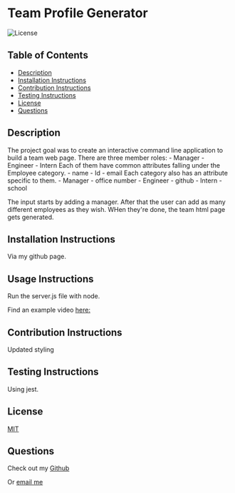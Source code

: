 # Team Profile Generator
  ![License](https://img.shields.io/badge/license-MIT-green.svg)

  ## Table of Contents
  - [Description](#description)
  - [Installation Instructions](#installation-instructions)
  - [Contribution Instructions](#contribution-instructions)
  - [Testing Instructions](#testing-instructions)
  - [License](#license)
  - [Questions](#questions)
  ## Description
  The project goal was to create an interactive command line application to build a team web page. 
  There are three member roles:
    - Manager
    - Engineer
    - Intern
  Each of them have common attributes falling under the Employee category.
    - name
    - Id
    - email
  Each category also has an attribute specific to them.
    - Manager - office number
    - Engineer - github
    - Intern - school

  The input starts by adding a manager. After that the user can add as many different employees as they wish.
  WHen they're done, the team html page gets generated.

  ## Installation Instructions
  Via my github page.

  ## Usage Instructions
  Run the server.js file with node.

  Find an example video [here:](https://drive.google.com/file/d/1fYl-0Fh0a-37vVQxjMkILcYRQsaKPXb2/view)

  ## Contribution Instructions
  Updated styling

  ## Testing Instructions
  Using jest.

  ## License
  [MIT](https://opensource.org/licenses/MIT)
  
  ## Questions
  Check out my [Github](https://github.com/SlaterMcArdle)

  Or [email me](mailto:slater.mcardle@outlook.com)
